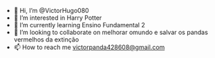 - 👋 Hi, I’m @VictorHugo080
- 👀 I’m interested in  Harry Potter
- 🌱 I’m currently learning  Ensino Fundamental 2
- 💞️ I’m looking to collaborate on melhorar omundo e salvar os pandas vermelhos da extinção
- 📫 How to reach me  victorpanda428608@gmail.com

<!---
VictorHugo080/VictorHugo080 is a ✨ special ✨ repository because its `README.md` (this file) appears on your GitHub profile.
You can click the Preview link to take a look at your changes.
--->
